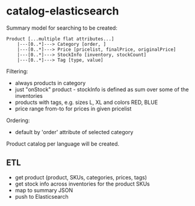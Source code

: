 # catalog-elasticsearch

Summary model for searching to be created:

```
Product [...multiple flat attributes...]
    |---[0..*]---> Category [order, ]
    |---[0..*]---> Price [pricelist, finalPrice, originalPrice]
    |---[0..*]---> StockInfo [inventory, stockCount]
    |---[0..*]---> Tag [type, value]
```

Filtering:

* always products in category
* just "onStock" product - stockInfo is defined as sum over some of the inventories
* products with tags, e.g. sizes L, XL and colors RED, BLUE
* price range from-to for prices in given pricelist

Ordering:

* default by 'order' attribute of selected category

Product catalog per language will be created.

## ETL

* get product (product, SKUs, categories, prices, tags)
* get stock info across inventories for the product SKUs
* map to summary JSON
* push to Elasticsearch

